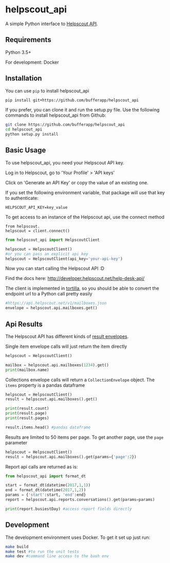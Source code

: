 # helpscout_api

A simple Python interface to [Helpscout API][helpscout-api].

## Requirements

Python 3.5+

For development: Docker

## Installation

You can use `pip` to install helpscout_api

```bash
pip install git+https://github.com/bufferapp/helpscout_api
```

If you prefer, you can clone it and run the setup.py file. Use the following
commands to install helpscout_api from Github:

```bash
git clone https://github.com/bufferapp/helpscout_api
cd helpscout_api
python setup.py install
```

## Basic Usage

To use helpscout_api, you need your Helpscout API key.

Log in to Helpscout, go to 'Your Profile' > 'API keys'

Click on 'Generate an API Key' or copy the value of an existing one.

If you set the following environment variable, that package will use that key to authenticate:

```
HELPSCOUT_API_KEY=key_value
```

To get access to an instance of the Helpscout api, use the connect method

```
from helpscout.
helpscout = client.connect()
```

```python
from helpscout_api import HelpscoutClient

helpscout = HelpscoutClient()
#or you can pass an explicit api key
helpscout = HelpscoutClient(api_key='your-api-key')
```

Now you can start calling the Helpscout API :D

Find the docs here: http://developer.helpscout.net/help-desk-api/

The client is implemented in [tortilla](https://pypi.python.org/pypi/tortilla), so you should be able to convert the endpoint url to a Python call pretty easily

```python
#https://api.helpscout.net/v1/mailboxes.json
envelope = helpscout.api.mailboxes.get()
```

## Api Results
The Helpscout API has different kinds of [result envelopes](http://developer.helpscout.net/help-desk-api/#response-envelopes).

Single item envelope calls will just return the item directly

```python
helpscout = HelpscoutClient()

mailbox = helpscout.api.mailboxes(1234).get()
print(mailbox.name)
```

Collections envelope calls will return a `CollectionEnvelope` object. The `items` property is a pandas dataframe

```python
helpscout = HelpscoutClient()
result = helpscout.api.mailboxes().get()

print(result.count)
print(result.page)
print(result.pages)

result.items.head() #pandas dataframe
```

Results are limited to 50 items per page. To get another page, use the `page` parameter

```python
helpscout = HelpscoutClient()
result = helpscout.api.mailboxes().get(params={'page':2})
```

Report api calls are returned as is:

```python
from helpscout_api import format_dt

start = format_dt(datetime(2017,1,1))
end = format_dt(datetime(2017,1,2))
params = {'start':start, 'end':end}
report = helpscout.api.reports.conversations().get(params=params)

print(report.busiestDay) #access report fields directly
```

## Development

The development environment uses Docker. To get it set up just run:

```bash
make build
make test #to run the unit tests
make dev #command line access to the bash env
```

[helpscout-api]:http://developer.helpscout.net/help-desk-api/
